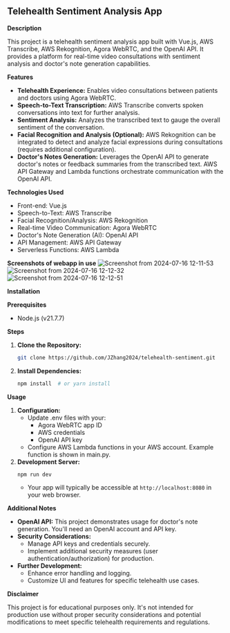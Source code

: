 ## Telehealth Sentiment Analysis App

**Description**

This project is a telehealth sentiment analysis app built with Vue.js, AWS Transcribe, AWS Rekognition, Agora WebRTC, and the OpenAI API. It provides a platform for real-time video consultations with sentiment analysis and doctor's note generation capabilities.

**Features**

* **Telehealth Experience:** Enables video consultations between patients and doctors using Agora WebRTC.
* **Speech-to-Text Transcription:** AWS Transcribe converts spoken conversations into text for further analysis.
* **Sentiment Analysis:** Analyzes the transcribed text to gauge the overall sentiment of the conversation.
* **Facial Recognition and Analysis (Optional):** AWS Rekognition can be integrated to detect and analyze facial expressions during consultations (requires additional configuration).
* **Doctor's Notes Generation:** Leverages the OpenAI API to generate doctor's notes or feedback summaries from the transcribed text. AWS API Gateway and Lambda functions orchestrate communication with the OpenAI API.

**Technologies Used**

* Front-end: Vue.js
* Speech-to-Text: AWS Transcribe
* Facial Recognition/Analysis: AWS Rekognition
* Real-time Video Communication: Agora WebRTC
* Doctor's Note Generation (AI): OpenAI API
* API Management: AWS API Gateway
* Serverless Functions: AWS Lambda


**Screenshots of webapp in use**
![Screenshot from 2024-07-16 12-11-53](https://github.com/user-attachments/assets/9c7bd9a9-781f-47e4-8a71-44d1810da43a)
![Screenshot from 2024-07-16 12-12-32](https://github.com/user-attachments/assets/9435ac95-ce6a-4856-978d-06238decb5df)
![Screenshot from 2024-07-16 12-12-51](https://github.com/user-attachments/assets/560c5a51-007f-4dbd-9e1f-72249205ac2b)



**Installation**

**Prerequisites**

* Node.js (v21.7.7)

**Steps**

1. **Clone the Repository:**
   ```bash
   git clone https://github.com/JZhang2024/telehealth-sentiment.git
   ```
2. **Install Dependencies:**
   ```bash
   npm install  # or yarn install
   ```

**Usage**

1. **Configuration:**
   - Update .env files with your:
     - Agora WebRTC app ID
     - AWS credentials
     - OpenAI API key
   - Configure AWS Lambda functions in your AWS account. Example function is shown in main.py.
2. **Development Server:**
   ```bash
   npm run dev
   ```
   - Your app will typically be accessible at `http://localhost:8080` in your web browser.

**Additional Notes**

* **OpenAI API:** This project demonstrates usage for doctor's note generation. You'll need an OpenAI account and API key.
* **Security Considerations:**
   - Manage API keys and credentials securely.
   - Implement additional security measures (user authentication/authorization) for production.
* **Further Development:**
   - Enhance error handling and logging.
   - Customize UI and features for specific telehealth use cases.

**Disclaimer**

This project is for educational purposes only. It's not intended for production use without proper security considerations and potential modifications to meet specific telehealth requirements and regulations.
